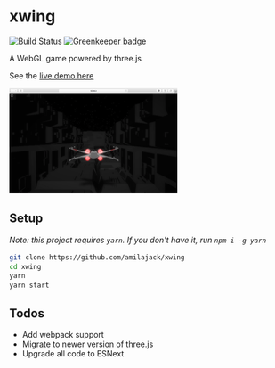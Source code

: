 xwing
=====
[![Build Status](https://travis-ci.com/amilajack/xwing.svg?branch=master)](https://travis-ci.com/amilajack/xwing)
[![Greenkeeper badge](https://badges.greenkeeper.io/amilajack/xwing.svg)](https://greenkeeper.io/)

A WebGL game powered by three.js

See the [live demo here](https://amilajack.github.io/xwing/)

<a href="https://amilajack.github.io/xwing/"><img src="./img/demo.png" width="60%"></a>

## Setup
*Note: this project requires `yarn`. If you don't have it, run `npm i -g yarn`*
```bash
git clone https://github.com/amilajack/xwing
cd xwing
yarn
yarn start
```

## Todos
* Add webpack support
* Migrate to newer version of three.js
* Upgrade all code to ESNext
